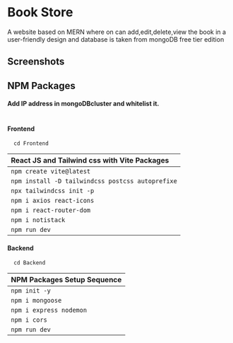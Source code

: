 # Book Store

A website based on MERN where on can add,edit,delete,view the book in a user-friendly design and database is taken from mongoDB free tier edition

## Screenshots

## NPM Packages

#### Add IP address in mongoDBcluster and whitelist it.

#

#### Frontend

```http
  cd Frontend
```

| React JS and Tailwind css with Vite Packages     |
| :----------------------------------------------- |
| `npm create vite@latest`                         |
| `npm install -D tailwindcss postcss autoprefixe` |
| `npx tailwindcss init -p`                        |
| `npm i axios react-icons`                        |
| `npm i react-router-dom`                         |
| `npm i notistack`                                |
| `npm run dev `                                   |

#### Backend

```http
  cd Backend
```

| NPM Packages Setup Sequence |
| :-------------------------- |
| `npm init -y`               |
| `npm i mongoose`            |
| `npm i express nodemon`     |
| `npm i cors`                |
| `npm run dev `              |
